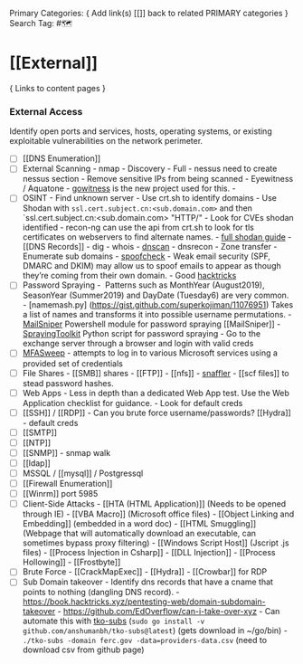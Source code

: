 Primary Categories: { Add link(s) [[]] back to related PRIMARY categories }
Search Tag: #🗺  

# [[External]]  
{ Links to content pages }



### External Access
Identify open ports and services, hosts, operating systems, or existing exploitable vulnerabilities on the network perimeter.

- [ ] [[DNS Enumeration]]
- [ ] External Scanning
                - nmap
                                - Discovery
                                - Full
                - nessus need to create nessus section
                                - Remove sensitive IPs from being scanned
                - Eyewitness / Aquatone - [gowitness](https://github.com/sensepost/gowitness) is the new project used for this.
                - 
- [ ] OSINT
				- Find unknown server
					- Use crt.sh to identify domains
					- Use Shodan with `ssl.cert.subject.cn:<sub.domain.com>` and then `ssl.cert.subject.cn:<sub.domain.com> "HTTP/"
					- Look for CVEs shodan identified
					- recon-ng can use the api from crt.sh to look for tls certificates on webservers to find alternate names.
					- [full shodan guide](https://github.com/RoseSecurity/Red-Teaming-TTPs/blob/main/Shodan_Guide.pdf)
                - [[DNS Records]]
	                - dig
	                - whois
	                - [dnscan](https://github.com/rbsec/dnscan)
					- dnsrecon
                                - Zone transfer
                                - Enumerate sub domains
                - [spoofcheck](https://github.com/BishopFox/spoofcheck)
				                -  Weak email security (SPF, DMARC and DKIM) may allow us to spoof emails to appear as though they’re coming from their own domain.
				- Good [hacktricks](https://book.hacktricks.xyz/generic-methodologies-and-resources/external-recon-methodology)
- [ ] Password Spraying
                -  Patterns such as MonthYear (August2019), SeasonYear (Summer2019) and DayDate (Tuesday6) are very common.
                - [namemash.py] (https://gist.github.com/superkojiman/11076951) Takes a list of names and transforms it into possible username permutations.
                - [MailSniper](https://github.com/dafthack/MailSniper) Powershell module for password spraying [[MailSniper]]
                - [SprayingToolkit](https://github.com/byt3bl33d3r/SprayingToolkit) Python script for password spraying
                - Go to the exchange server through a browser and login with valid creds
- [ ] [MFASweep](https://github.com/dafthack/MFASweep) - attempts to log in to various Microsoft services using a provided set of credentials
- [ ] File Shares
                - [[SMB]] shares
                - [[FTP]]
                - [[nfs]]
                - [snaffler](https://github.com/SnaffCon/Snaffler)
                - [[scf files]] to stead password hashes.
- [ ] Web Apps
                - Less in depth than a dedicated Web App test. Use the Web Application checklist for guidance.
                - Look for default creds
- [ ] [[SSH]] / [[RDP]]
                - Can you brute force username/passwords? [[Hydra]]
                - default creds
- [ ] [[SMTP]]
- [ ] [[NTP]]
- [ ] [[SNMP]]
                - snmap walk
- [ ] [[ldap]]
- [ ] MSSQL / [[mysql]] / Postgressql
- [ ] [[Firewall Enumeration]]
- [ ] [[Winrm]] port 5985
- [ ] Client-Side Attacks
				- [[HTA (HTML Application)]] (Needs to be opened through IE)
				- [[VBA Macro]] (Microsoft office files)
				- [[Object Linking and Embedding]] (embedded in a word doc)
				- [[HTML Smuggling]] (Webpage that will automatically download an executable, can sometimes bypass proxy filtering)
				- [[Windows Script Host]] (Jscript .js files)
				- [[Process Injection in Csharp]]
				- [[DLL Injection]]
				- [[Process Hollowing]]
				- [[Frostbyte]]
- [ ] Brute Force
				- [[CrackMapExec]]
				- [[Hydra]]
				- [[Crowbar]] for RDP
- [ ] Sub Domain takeover
				- Identify dns records that have a cname that points to nothing (dangling DNS record).
				- https://book.hacktricks.xyz/pentesting-web/domain-subdomain-takeover
				- https://github.com/EdOverflow/can-i-take-over-xyz
				- Can automate this with [tko-subs](https://github.com/anshumanbh/tko-subs) (`sudo go install -v github.com/anshumanbh/tko-subs@latest`) (gets download in ~/go/bin)
					- `./tko-subs -domain ferc.gov -data=providers-data.csv` (need to download csv from github page)
